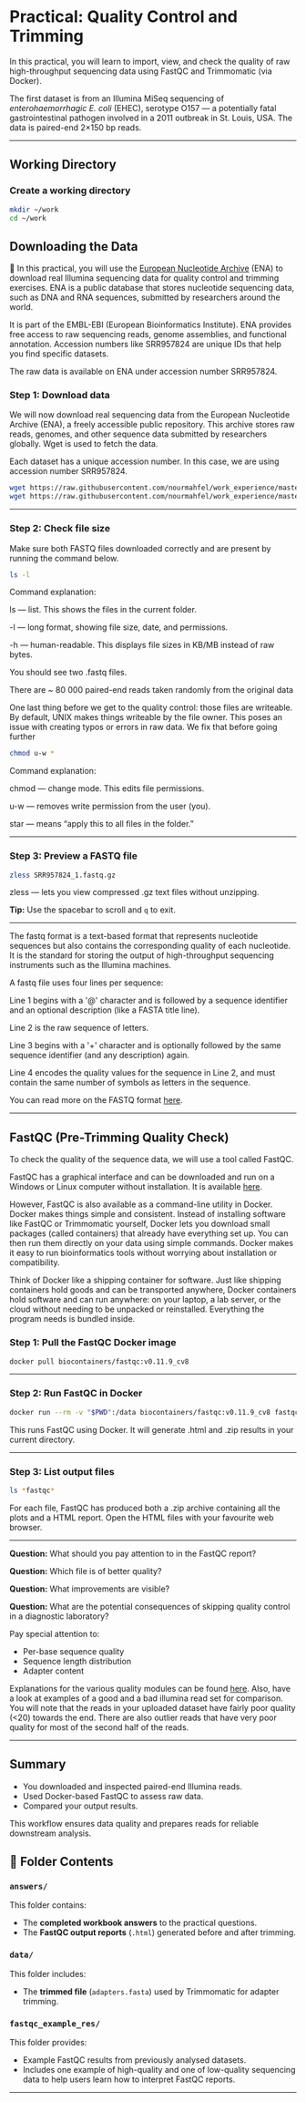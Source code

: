# Practical: Quality Control and Trimming

In this practical, you will learn to import, view, and check the quality of raw high-throughput sequencing data using FastQC and Trimmomatic (via Docker).

The first dataset is from an Illumina MiSeq sequencing of *enterohaemorrhagic E. coli* (EHEC), serotype O157 — a potentially fatal gastrointestinal pathogen involved in a 2011 outbreak in St. Louis, USA. The data is paired-end 2×150 bp reads.

---

## Working Directory

### Create a working directory

```bash
mkdir ~/work
cd ~/work
```
## Downloading the Data

🧪 In this practical, you will use the [European Nucleotide Archive](https://www.ebi.ac.uk/ena/browser/home) (ENA) to download real Illumina sequencing data for quality control and trimming exercises. ENA is a public database that stores nucleotide sequencing data, such as DNA and RNA sequences, submitted by researchers around the world.

It is part of the EMBL-EBI (European Bioinformatics Institute). ENA provides free access to raw sequencing reads, genome assemblies, and functional annotation. Accession numbers like SRR957824 are unique IDs that help you find specific datasets.

The raw data is available on ENA under accession number SRR957824. 

### Step 1: Download data
We will now download real sequencing data from the European Nucleotide Archive (ENA), a freely accessible public repository. This archive stores raw reads, genomes, and other sequence data submitted by researchers globally. Wget is used to fetch the data.

Each dataset has a unique accession number. In this case, we are using accession number SRR957824.

```bash
wget https://raw.githubusercontent.com/nourmahfel/work_experience/master/data/SRA/SRR957824.fastq
wget https://raw.githubusercontent.com/nourmahfel/work_experience/master/data/SRA/SRR957824_trimmed.fastq

```
---

### Step 2: Check file size
Make sure both FASTQ files downloaded correctly and are present by running the command below.

```bash
ls -l
```
Command explanation:

ls — list. This shows the files in the current folder.

-l — long format, showing file size, date, and permissions.

-h — human-readable. This displays file sizes in KB/MB instead of raw bytes.

You should see two .fastq files.


There are ~ 80 000 paired-end reads taken randomly from the original data

One last thing before we get to the quality control: those files are writeable. By default, UNIX makes things writeable by the file owner. This poses an issue with creating typos or errors in raw data. We fix that before going further

```bash
chmod u-w *
```
Command explanation:

chmod — change mode. This edits file permissions.

u-w — removes write permission from the user (you).

star — means “apply this to all files in the folder.”

---

### Step 3: Preview a FASTQ file

```bash
zless SRR957824_1.fastq.gz
```

zless — lets you view compressed .gz text files without unzipping.

**Tip:** Use the spacebar to scroll and `q` to exit.

---

The fastq format is a text-based format that represents nucleotide sequences but also contains the corresponding quality of each nucleotide. It is the standard for storing the output of high-throughput sequencing instruments such as the Illumina machines.

A fastq file uses four lines per sequence:

Line 1 begins with a '@' character and is followed by a sequence identifier and an optional description (like a FASTA title line).

Line 2 is the raw sequence of letters.

Line 3 begins with a '+' character and is optionally followed by the same sequence identifier (and any description) again.

Line 4 encodes the quality values for the sequence in Line 2, and must contain the same number of symbols as letters in the sequence.

You can read more on the FASTQ format [here](https://www.hadriengourle.com/tutorials/file_formats/).

---

## FastQC (Pre-Trimming Quality Check)

To check the quality of the sequence data, we will use a tool called FastQC.

FastQC has a graphical interface and can be downloaded and run on a Windows or Linux computer without installation. It is available [here](https://www.bioinformatics.babraham.ac.uk/projects/fastqc/).

However, FastQC is also available as a command-line utility in Docker. Docker makes things simple and consistent. Instead of installing software like FastQC or Trimmomatic yourself, Docker lets you download small packages (called containers) that already have everything set up. You can then run them directly on your data using simple commands. Docker makes it easy to run bioinformatics tools without worrying about installation or compatibility.

Think of Docker like a shipping container for software. Just like shipping containers hold goods and can be transported anywhere, Docker containers hold software and can run anywhere: on your laptop, a lab server, or the cloud without needing to be unpacked or reinstalled. Everything the program needs is bundled inside. 

### Step 1: Pull the FastQC Docker image
```bash
docker pull biocontainers/fastqc:v0.11.9_cv8
```
---
### Step 2: Run FastQC in Docker
```bash
docker run --rm -v "$PWD":/data biocontainers/fastqc:v0.11.9_cv8 fastqc /data/SRR957824_1.fastq.gz /data/SRR957824_2.fastq.gz
```
This runs FastQC using Docker. It will generate .html and .zip results in your current directory.

---
### Step 3: List output files
```bash
ls *fastqc*
```
For each file, FastQC has produced both a .zip archive containing all the plots and a HTML report.
Open the HTML files with your favourite web browser.

---


**Question:** What should you pay attention to in the FastQC report?

**Question:** Which file is of better quality?

**Question:** What improvements are visible?

**Question:** What are the potential consequences of skipping quality control in a diagnostic laboratory?


Pay special attention to:
- Per-base sequence quality
- Sequence length distribution
- Adapter content
  
Explanations for the various quality modules can be found [here](https://www.bioinformatics.babraham.ac.uk/projects/fastqc/Help/3%20Analysis%20Modules/). Also, have a look at examples of a good and a bad illumina read set for comparison.
You will note that the reads in your uploaded dataset have fairly poor quality (<20) towards the end. There are also outlier reads that have very poor quality for most of the second half of the reads.

---


## Summary
- You downloaded and inspected paired-end Illumina reads.
- Used Docker-based FastQC to assess raw data.
- Compared your output results.

This workflow ensures data quality and prepares reads for reliable downstream analysis.

## 📁 Folder Contents

### `answers/`
This folder contains:
- The **completed workbook answers** to the practical questions.
- The **FastQC output reports** (`.html`) generated before and after trimming.

### `data/`
This folder includes:
- The **trimmed file** (`adapters.fasta`) used by Trimmomatic for adapter trimming.

### `fastqc_example_res/`

This folder provides:

- Example FastQC results from previously analysed datasets.
- Includes one example of high-quality and one of low-quality sequencing data to help users learn how to interpret FastQC reports.

---

